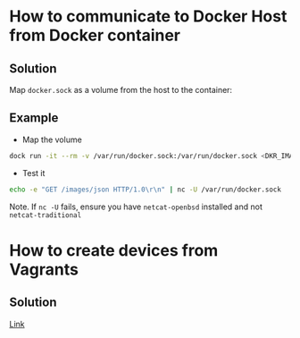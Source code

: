 How to communicate to Docker Host from Docker container
=======================================================
## Solution

Map `docker.sock` as a volume from the host to the container:

## Example

- Map the volume
```bash
dock run -it --rm -v /var/run/docker.sock:/var/run/docker.sock <DKR_IMAGE> /bin/bash
```

- Test it
```bash
echo -e "GET /images/json HTTP/1.0\r\n" | nc -U /var/run/docker.sock
```

Note. If `nc -U` fails, ensure you have `netcat-openbsd` installed and not `netcat-traditional`


How to create devices from Vagrants
============
## Solution
[Link](https://gist.github.com/leifg/4713995)
